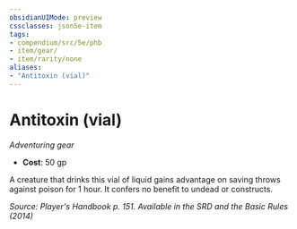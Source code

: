 ```yaml
---
obsidianUIMode: preview
cssclasses: json5e-item
tags:
- compendium/src/5e/phb
- item/gear/
- item/rarity/none
aliases: 
- "Antitoxin (vial)"
---
```

# Antitoxin (vial)
*Adventuring gear*  

- **Cost**: 50 gp

A creature that drinks this vial of liquid gains advantage on saving throws against poison for 1 hour. It confers no benefit to undead or constructs.

*Source: Player's Handbook p. 151. Available in the <span title='Systems Reference Document (5.1)'>SRD</span> and the Basic Rules (2014)*